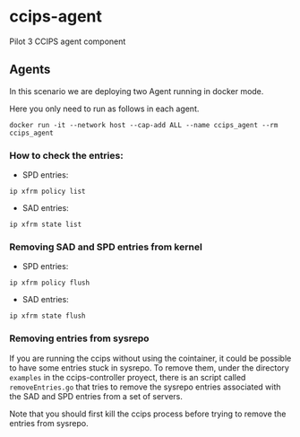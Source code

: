 # ccips-agent
Pilot 3 CCIPS agent component

## Agents
In this scenario we are deploying two Agent running in docker mode.

Here you only need to run as follows in each agent.
```bash!
docker run -it --network host --cap-add ALL --name ccips_agent --rm ccips_agent
```

### How to check the entries:
* SPD entries:
```
ip xfrm policy list
```
* SAD entries:
```
ip xfrm state list
```

### Removing SAD and SPD entries from kernel

* SPD entries:
```
ip xfrm policy flush
```
* SAD entries:
```
ip xfrm state flush
```

### Removing entries from sysrepo

If you are running the ccips without using the cointainer, it could be possible to have some entries stuck in sysrepo. To remove them, under the directory `examples` in the ccips-controller proyect, there is an script called `removeEntries.go` that tries to remove the sysrepo entries associated with the SAD and SPD entries from a set of servers. 

Note that you should first kill the ccips process before trying to remove the entries from sysrepo. 
